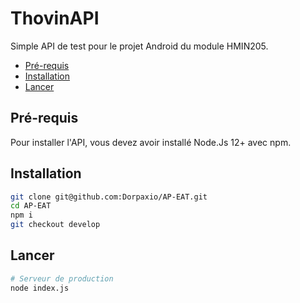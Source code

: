 # ThovinAPI
Simple API de test pour le projet Android du module HMIN205.

* [Pré-requis](#pré-requis)
* [Installation](#installation)
* [Lancer](#lancer)


## Pré-requis
Pour installer l'API, vous devez avoir installé Node.Js 12+ avec npm.

## Installation
```bash
git clone git@github.com:Dorpaxio/AP-EAT.git
cd AP-EAT
npm i
git checkout develop
```

## Lancer
```bash
# Serveur de production
node index.js
```
